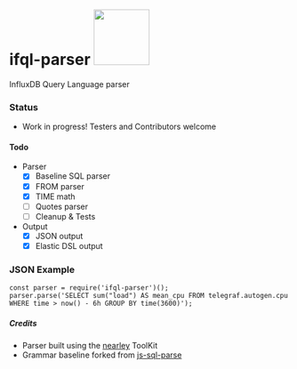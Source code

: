 # ifql-parser <img src="https://user-images.githubusercontent.com/1423657/38137158-590eefbc-3423-11e8-96dd-487022b5618c.gif" width=100 />
InfluxDB Query Language parser

### Status

* Work in progress! Testers and Contributors welcome

#### Todo

* Parser
  * [x] Baseline SQL parser
  * [x] FROM parser
  * [x] TIME math
  * [ ] Quotes parser
  * [ ] Cleanup & Tests
* Output
  * [x] JSON output
  * [x] Elastic DSL output
  
### JSON Example
```
const parser = require('ifql-parser')();
parser.parse('SELECT sum("load") AS mean_cpu FROM telegraf.autogen.cpu WHERE time > now() - 6h GROUP BY time(3600)');
```

##### Credits
* Parser built using the [nearley](https://www.npmjs.com/package/nearley) ToolKit
* Grammar baseline forked from [js-sql-parse](https://github.com/justinkenel/js-sql-parse)
